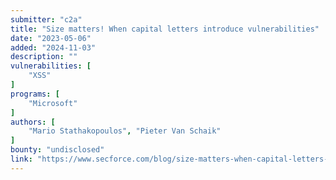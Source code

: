 ```yaml
---
submitter: "c2a"
title: "Size matters! When capital letters introduce vulnerabilities"
date: "2023-05-06"
added: "2024-11-03"
description: ""
vulnerabilities: [
    "XSS"
]
programs: [
    "Microsoft"
]
authors: [
    "Mario Stathakopoulos", "Pieter Van Schaik"
]
bounty: "undisclosed"
link: "https://www.secforce.com/blog/size-matters-when-capital-letters-introduce-vulnerabilities/"
---
```




